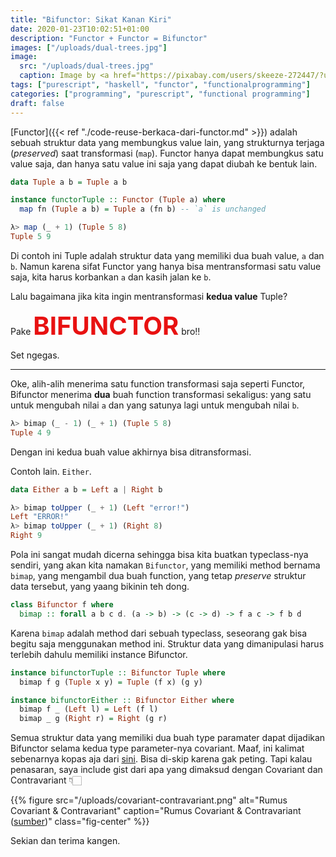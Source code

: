 ```yaml
---
title: "Bifunctor: Sikat Kanan Kiri"
date: 2020-01-23T10:02:51+01:00
description: "Functor + Functor = Bifunctor"
images: ["/uploads/dual-trees.jpg"]
image:
  src: "/uploads/dual-trees.jpg"
  caption: Image by <a href="https://pixabay.com/users/skeeze-272447/?utm_source=link-attribution&amp;utm_medium=referral&amp;utm_campaign=image&amp;utm_content=2242958">skeeze</a> from <a href="https://pixabay.com/?utm_source=link-attribution&amp;utm_medium=referral&amp;utm_campaign=image&amp;utm_content=2242958">Pixabay</a>
tags: ["purescript", "haskell", "functor", "functionalprogramming"]
categories: ["programming", "purescript", "functional programming"]
draft: false
---
```


[Functor]({{< ref "./code-reuse-berkaca-dari-functor.md" >}}) adalah sebuah struktur data yang membungkus value lain, yang strukturnya terjaga (_preserved_) saat transformasi (`map`). Functor hanya dapat membungkus satu value saja, dan hanya satu value ini saja yang dapat diubah ke bentuk lain.

```hs
data Tuple a b = Tuple a b

instance functorTuple :: Functor (Tuple a) where
  map fn (Tuple a b) = Tuple a (fn b) -- `a` is unchanged

λ> map (_ + 1) (Tuple 5 8)
Tuple 5 9
```

Di contoh ini Tuple adalah struktur data yang memiliki dua buah value, `a` dan `b`. Namun karena sifat Functor yang hanya bisa mentransformasi satu value saja, kita harus korbankan `a` dan kasih jalan ke `b`.

Lalu bagaimana jika kita ingin mentransformasi **kedua value** Tuple?

Pake <strong style="font-size: 2.5rem; color: #e81111">BIFUNCTOR</strong> bro!!

Set ngegas.

---

Oke, alih-alih menerima satu function transformasi saja seperti Functor, Bifunctor menerima **dua** buah function transformasi sekaligus: yang satu untuk mengubah nilai `a` dan yang satunya lagi untuk mengubah nilai `b`.

```hs
λ> bimap (_ - 1) (_ + 1) (Tuple 5 8)
Tuple 4 9
```

Dengan ini kedua buah value akhirnya bisa ditransformasi.

Contoh lain. `Either`.

```hs
data Either a b = Left a | Right b

λ> bimap toUpper (_ + 1) (Left "error!")
Left "ERROR!"
λ> bimap toUpper (_ + 1) (Right 8)
Right 9
```

Pola ini sangat mudah dicerna sehingga bisa kita buatkan typeclass-nya sendiri, yang akan kita namakan `Bifunctor`, yang memiliki method bernama `bimap`, yang mengambil dua buah function, yang tetap _preserve_ struktur data tersebut, yang yaang bikinin teh dong.

```hs
class Bifunctor f where
  bimap :: forall a b c d. (a -> b) -> (c -> d) -> f a c -> f b d
```

Karena `bimap` adalah method dari sebuah typeclass, seseorang gak bisa begitu saja menggunakan method ini. Struktur data yang dimanipulasi harus terlebih dahulu memiliki instance Bifunctor.

```hs
instance bifunctorTuple :: Bifunctor Tuple where
  bimap f g (Tuple x y) = Tuple (f x) (g y)

instance bifunctorEither :: Bifunctor Either where
  bimap f _ (Left l) = Left (f l)
  bimap _ g (Right r) = Right (g r)
```

Semua struktur data yang memiliki dua buah type paramater dapat dijadikan Bifunctor selama kedua type parameter-nya covariant. Maaf, ini kalimat sebenarnya kopas aja dari [sini](https://github.com/purescript/purescript-bifunctors/blob/1062425892b4a1c734ec653dded22546e3063b27/src/Data/Bifunctor.purs#L7-L8). Bisa di-skip karena gak peting. Tapi kalau penasaran, saya include gist dari apa yang dimaksud dengan Covariant dan Contravariant 👇🏻

{{% figure src="/uploads/covariant-contravariant.png" alt="Rumus Covariant & Contravariant" caption="Rumus Covariant & Contravariant ([sumber](https://www.youtube.com/watch?v=OJtGECfksds&t=1142s))" class="fig-center" %}}

Sekian dan terima kangen.
